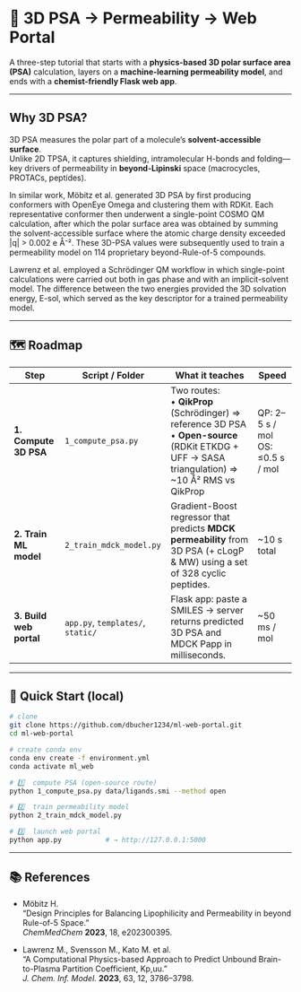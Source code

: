 # 🧪 3D PSA → Permeability → Web Portal

A three-step tutorial that starts with a **physics-based 3D polar surface area (PSA)** calculation, layers on a **machine-learning permeability model**, and ends with a **chemist-friendly Flask web app**.

---

## Why 3D PSA?

3D PSA measures the polar part of a molecule’s **solvent-accessible surface**.  
Unlike 2D TPSA, it captures shielding, intramolecular H-bonds and folding—key drivers of permeability in **beyond-Lipinski** space (macrocycles, PROTACs, peptides).

In similar work, Möbitz et al. generated 3D PSA by first producing conformers with OpenEye Omega and clustering them with RDKit. Each representative conformer then underwent a single-point COSMO QM calculation, after which the polar surface area was obtained by summing the solvent-accessible surface where the atomic charge density exceeded |q| > 0.002 e Å⁻². These 3D-PSA values were subsequently used to train a permeability model on 114 proprietary beyond-Rule-of-5 compounds.

Lawrenz et al. employed a Schrödinger QM workflow in which single-point calculations were carried out both in gas phase and with an implicit-solvent model. The difference between the two energies provided the 3D solvation energy, E-sol, which served as the key descriptor for a trained permeability model.

---

## 🗺 Roadmap

| Step | Script / Folder | What it teaches | Speed |
|------|-----------------|-----------------|-------|
| **1. Compute 3D PSA** | `1_compute_psa.py` | Two routes:<br>• **QikProp** (Schrödinger) ⇒ reference 3D PSA<br>• **Open-source** (RDKit ETKDG + UFF → SASA triangulation) ⇒ ~10 Å² RMS vs QikProp | QP: 2–5 s / mol<br>OS: ≤0.5 s / mol |
| **2. Train ML model** | `2_train_mdck_model.py` | Gradient-Boost regressor that predicts **MDCK permeability** from 3D PSA (+ cLogP & MW) using a set of 328 cyclic peptides. | ~10 s total |
| **3. Build web portal** | `app.py`, `templates/`, `static/` | Flask app: paste a SMILES → server returns predicted 3D PSA and MDCK Papp in milliseconds. | ~50 ms / mol |

---

## 🚀 Quick Start (local)

```bash
# clone
git clone https://github.com/dbucher1234/ml-web-portal.git
cd ml-web-portal

# create conda env
conda env create -f environment.yml
conda activate ml_web

# 1️⃣  compute PSA (open-source route)
python 1_compute_psa.py data/ligands.smi --method open

# 2️⃣  train permeability model
python 2_train_mdck_model.py

# 3️⃣  launch web portal
python app.py           # → http://127.0.0.1:5000

```
---

## 📚 References

- Möbitz H.  
  “Design Principles for Balancing Lipophilicity and Permeability in beyond Rule-of-5 Space.”  
  *ChemMedChem* **2023**, 18, e202300395.
  
- Lawrenz M., Svensson M., Kato M. et al.  
  “A Computational Physics-based Approach to Predict Unbound Brain-to-Plasma Partition Coefficient, Kp,uu.”  
  *J. Chem. Inf. Model.* **2023**, 63, 12, 3786–3798.




